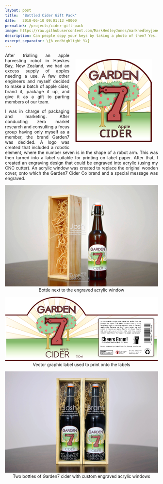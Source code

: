 ```yaml
---
layout: post
title:  "Bottled Cider Gift Pack"
date:   2018-06-10 09:01:13 +0000
permalink: /projects/cider-gift-pack
image: https://raw.githubusercontent.com/MarkHedleyJones/markhedleyjones.github.io/master/media/cider-gift-pack/Garden7_cider_logo.jpg
description: Can people copy your keys by taking a photo of them? Yes.
excerpt_separator: \{% endhighlight %\}
---
```

<div style="float: right; width: 50%; padding: 20px;">
  <img src="https://raw.githubusercontent.com/MarkHedleyJones/markhedleyjones.github.io/master/media/cider-gift-pack/Garden7_LogoOnly_plain.svg" alt="Garden7 LogoOnly plain">
</div>
<p style="text-align: justify;">
  After trialling an apple harvesting robot in Hawkes Bay, New Zealand, we had an excess supply of apples needing a use.
  A few other engineers and myself decided to make a batch of apple cider, brand it, package it up, and give it as a gift to parting members of our team.
</p>
<p style="text-align: justify;">
  I was in charge of packaging and marketing.
  After conducting zero market research and consulting a focus group having only myself as a member, the brand Garden7 was decided.
  A logo was created that included a robotic element, where the number seven is in the shape of a robot arm.
  This was then turned into a label suitable for printing on label paper.
  After that, I created an engraving design that could be engraved into acrylic (using my CNC cutter).
  An acrylic window was created to replace the original wooden cover, onto which the Garden7 Cider Co brand and a special message was engraved.
</p>
<p style="text-align: center;">
  <img src="https://raw.githubusercontent.com/MarkHedleyJones/markhedleyjones.github.io/master/media/cider-gift-pack/DSC_4900.jpg" alt="DSC 4900">
  Bottle next to the engraved acrylic window
</p>
<p style="text-align: center;">
  <img src="https://raw.githubusercontent.com/MarkHedleyJones/markhedleyjones.github.io/master/media/cider-gift-pack/Garden7_Logo4.png" alt="Garden7 Cider Label">
  Vector graphic label used to print onto the labels
</p>
<p style="text-align: center;">
  <img src="https://raw.githubusercontent.com/MarkHedleyJones/markhedleyjones.github.io/master/media/cider-gift-pack/DSC_4891.jpg" alt="Two gift packs of of Garden7 Cider">
  Two bottles of Garden7 cider with custom engraved acrylic windows
</p>
